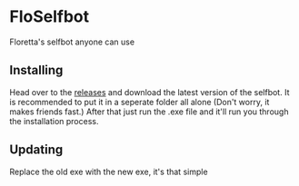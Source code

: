 # FloSelfbot
Floretta's selfbot anyone can use

## Installing
Head over to the [releases](https://github.com/Moonlington/FloSelfbot/releases) and download the latest version of the selfbot. It is recommended to put it in a seperate folder all alone (Don't worry, it makes friends fast.) After that just run the .exe file and it'll run you through the installation process.

## Updating
Replace the old exe with the new exe, it's that simple
